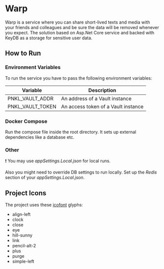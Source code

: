 # Warp

Warp is a service where you can share short-lived texts and media with your friends and colleagues and be sure the data will be removed whenever you expect. The solution based on Asp.Net Core service and backed with KeyDB as a storage for sensitive user data.


## How to Run


### Environment Variables

To run the service you have to pass the following environment variables:

|Variable        |Description                        |
|----------------|-----------------------------------|
|PNKL_VAULT_ADDR |An address of a Vault instance     |
|PNKL_VAULT_TOKEN|An access token of a Vault instance|

### Docker Compose

Run the compose file inside the root directory. It sets up external dependencies like a database etc.


### Other

:exclamation: You may use _appSettings.Local.json_ for local runs.

Also you might need to override DB settings to run locally. Set up the _Redis_ section of your _appSettings.Local.json_.


## Project Icons

The project uses these [icofont](https://icofont.com) glyphs:

- align-left
- clock
- close
- eye
- hill-sunny
- link
- pencil-alt-2
- plus
- purge
- simple-left
